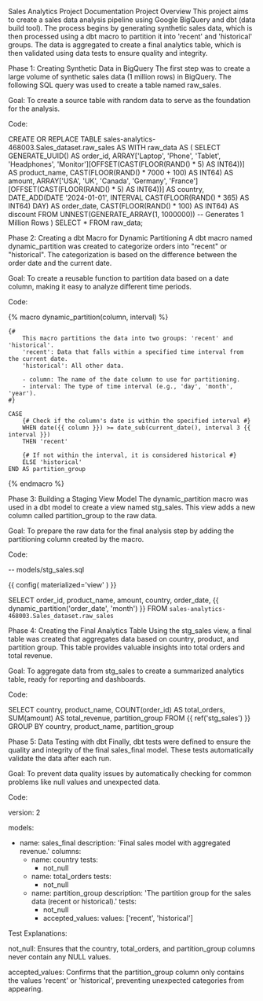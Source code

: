 Sales Analytics Project Documentation
Project Overview
This project aims to create a sales data analysis pipeline using Google BigQuery and dbt (data build tool). The process begins by generating synthetic sales data, which is then processed using a dbt macro to partition it into 'recent' and 'historical' groups. The data is aggregated to create a final analytics table, which is then validated using data tests to ensure quality and integrity.

Phase 1: Creating Synthetic Data in BigQuery
The first step was to create a large volume of synthetic sales data (1 million rows) in BigQuery. The following SQL query was used to create a table named raw_sales.

Goal: To create a source table with random data to serve as the foundation for the analysis.

Code:

CREATE OR REPLACE TABLE sales-analytics-468003.Sales_dataset.raw_sales AS
WITH raw_data AS (
  SELECT
    GENERATE_UUID() AS order_id,
    ARRAY<STRING>['Laptop', 'Phone', 'Tablet', 'Headphones', 'Monitor'][OFFSET(CAST(FLOOR(RAND() * 5) AS INT64))] AS product_name,
    CAST(FLOOR(RAND() * 7000 + 100) AS INT64) AS amount,
    ARRAY<STRING>['USA', 'UK', 'Canada', 'Germany', 'France'][OFFSET(CAST(FLOOR(RAND() * 5) AS INT64))] AS country,
    DATE_ADD(DATE '2024-01-01', INTERVAL CAST(FLOOR(RAND() * 365) AS INT64) DAY) AS order_date,
    CAST(FLOOR(RAND() * 100) AS INT64) AS discount
  FROM UNNEST(GENERATE_ARRAY(1, 1000000))  -- Generates 1 Million Rows
)
SELECT * FROM raw_data;

Phase 2: Creating a dbt Macro for Dynamic Partitioning
A dbt macro named dynamic_partition was created to categorize orders into "recent" or "historical". The categorization is based on the difference between the order date and the current date.

Goal: To create a reusable function to partition data based on a date column, making it easy to analyze different time periods.

Code:

{% macro dynamic_partition(column, interval) %}

    {# 
        This macro partitions the data into two groups: 'recent' and 'historical'.
        'recent': Data that falls within a specified time interval from the current date.
        'historical': All other data.
        
        - column: The name of the date column to use for partitioning.
        - interval: The type of time interval (e.g., 'day', 'month', 'year').
    #}

    CASE
        {# Check if the column's date is within the specified interval #}
        WHEN date({{ column }}) >= date_sub(current_date(), interval 3 {{ interval }}) 
        THEN 'recent'

        {# If not within the interval, it is considered historical #}
        ELSE 'historical'
    END AS partition_group

{% endmacro %}

Phase 3: Building a Staging View Model
The dynamic_partition macro was used in a dbt model to create a view named stg_sales. This view adds a new column called partition_group to the raw data.

Goal: To prepare the raw data for the final analysis step by adding the partitioning column created by the macro.

Code:

-- models/stg_sales.sql

{{ config(
    materialized='view'
) }}

SELECT
    order_id,
    product_name,
    amount,
    country,
    order_date,
    {{ dynamic_partition('order_date', 'month') }}
FROM
    `sales-analytics-468003.Sales_dataset.raw_sales`

Phase 4: Creating the Final Analytics Table
Using the stg_sales view, a final table was created that aggregates data based on country, product, and partition group. This table provides valuable insights into total orders and total revenue.

Goal: To aggregate data from stg_sales to create a summarized analytics table, ready for reporting and dashboards.

Code:

SELECT
    country,
    product_name,
    COUNT(order_id) AS total_orders,
    SUM(amount) AS total_revenue,
    partition_group
FROM
    {{ ref('stg_sales') }}
GROUP BY
    country,
    product_name,
    partition_group

Phase 5: Data Testing with dbt
Finally, dbt tests were defined to ensure the quality and integrity of the final sales_final model. These tests automatically validate the data after each run.

Goal: To prevent data quality issues by automatically checking for common problems like null values and unexpected data.

Code:

version: 2

models:
  - name: sales_final
    description: 'Final sales model with aggregated revenue.'
    columns:
      - name: country
        tests:
          - not_null
      - name: total_orders
        tests:
          - not_null
      - name: partition_group
        description: 'The partition group for the sales data (recent or historical).'
        tests:
          - not_null
          - accepted_values:
              values: ['recent', 'historical']

Test Explanations:

not_null: Ensures that the country, total_orders, and partition_group columns never contain any NULL values.

accepted_values: Confirms that the partition_group column only contains the values 'recent' or 'historical', preventing unexpected categories from appearing.

